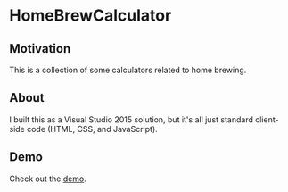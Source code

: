 # HomeBrewCalculator

## Motivation
This is a collection of some calculators related to home brewing.

## About
I built this as a Visual Studio 2015 solution, but it's all just standard client-side code (HTML, CSS, and JavaScript).

## Demo
Check out the [demo](https://tsvanharen.github.io/HomeBrewCalculator/HomeBrewCalculator/ "Demo").

